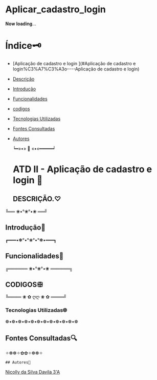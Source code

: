 # Aplicar_cadastro_login

𝐍𝐨𝐰 𝐥𝐨𝐚𝐝𝐢𝐧𝐠...

# Índice🗝️
   - [Aplicação de cadastro e login ](#Aplicação de cadastro e login%C3%A7%C3%A3o----Aplicação de cadastro e login)  
   - [Descrição](#descri%C3%A7%C3%A3o)  
   - [Introdução](#introdu%C3%A7%C3%A3o)  
   - [Funcionalidades](#funcionalidades)
   - [codigos](#codigos)
   - [Tecnologias Utilizadas](#tecnologias-utilizadas)  
   - [Fontes Consultadas](#fontes-consultadas)  
   - [Autores](#autores)

     ┕━»•» 🌺 «•«━━━━━┙

     # ATD II - Aplicação de cadastro e login 🚀

     ## DESCRIÇÃO.♡


     
╚══ ❀•°❀°•❀ ══╝

## Introdução🌟




┏━━━•❃°•°❀°•°❃•━━━┓



## Funcionalidades🌺



 ╔══════ ❀•°❀°•❀ ══════╗


 ## CODIGOSꕥ



 
╚════ ❀ ✿ ღღ ❀ ✿ ════╝

### Tecnologias Utilizadas🌐



 ❁•❁•❁•❁•❁•❁•❁•❁•❁•❁•❁•❁


  ## Fontes Consultadas🔍


   ✧❁❁✧✿✿✧❁❁✧

    ## Autores💮
 [Nicolly da Silva Davila 3'A](https://github.com/NickSilvaDavila)
